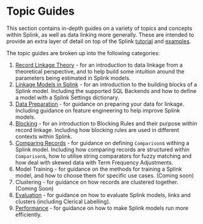 # Topic Guides

This section contains in-depth guides on a variety of topics and concepts within Splink, as well as data linking more generally. These are intended to provide an extra layer of detail on top of the Splink [tutorial](../demos/tutorials/00_Tutorial_Introduction.ipynb) and [examples](../demos/examples/examples_index.md).

The topic guides are broken up into the following categories:

1. [Record Linkage Theory](theory/record_linkage.md) - for an introduction to data linkage from a theoretical perspective, and to help build some intuition around the parameters being estimated in Splink models.
2. [Linkage Models in Splink](splink_fundamentals/backends/backends.md) - for an introduction to the building blocks of a Splink model. Including the supported SQL Backends and how to define a model with a Splink Settings dictionary.
3. [Data Preparation](data_preparation/feature_engineering.md) - for guidance on preparing your data for linkage. Including guidance on feature engineering to help improve Splink models.
4. [Blocking](blocking/blocking_rules.md) - for an introduction to Blocking Rules and their purpose within record linkage. Including how blocking rules are used in different contexts within Splink.
5. [Comparing Records](comparisons/customising_comparisons.ipynb) - for guidance on defining `Comparison`s withing a Splink model. Including how comparing records are structured within `Comparison`s, how to utilise string comparators for fuzzy matching and how deal with skewed data with Term Frequency Adjustments.
6. Model Training - for guidance on the methods for training a Splink model, and how to choose them for specific use cases. (Coming soon)
7. Clustering - for guidance on how records are clustered together. (Coming Soon)
8. [Evaluation](./evaluation/overview.md) - for guidance on how to evaluate Splink models, links and clusters (including Clerical Labelling).
9. [Performance](performance/drivers_of_performance.md) - for guidance on how to make Splink models run more efficiently.
